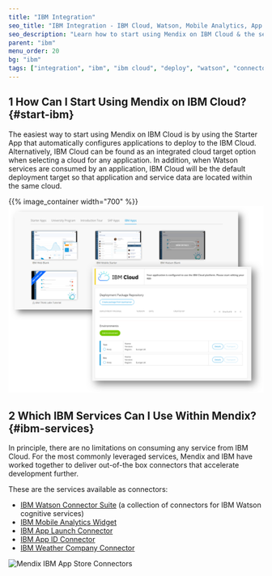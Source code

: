 ```yaml
---
title: "IBM Integration"
seo_title: "IBM Integration - IBM Cloud, Watson, Mobile Analytics, App Launch Connector"
seo_description: "Learn how to start using Mendix on IBM Cloud & the services that can be integrated, including IBM Watson Connector Suite, IBM Mobile Analytics Widget & more."
parent: "ibm"
menu_order: 20
bg: "ibm"
tags: ["integration", "ibm", "ibm cloud", "deploy", "watson", "connector"]
---
```


## 1 How Can I Start Using Mendix on IBM Cloud? {#start-ibm}

The easiest way to start using Mendix on IBM Cloud is by using the Starter App that automatically configures applications to deploy to the IBM Cloud.  Alternatively, IBM Cloud can be found as an integrated cloud target option when selecting a cloud for any application.  In addition, when Watson services are consumed by an application, IBM Cloud will be the default deployment target so that application and service data are located within the same cloud.

{{% image_container width="700" %}}
![IBM Cloud Integration Example](attachments/ibm_integration-cf2.png)


## 2 Which IBM Services Can I Use Within Mendix? {#ibm-services}

In principle, there are no limitations on consuming any service from IBM Cloud. For the most commonly leveraged services, Mendix and IBM have worked together to deliver out-of-the box connectors that accelerate development further.

These are the services available as connectors:

 * [IBM Watson Connector Suite](https://appstore.home.mendix.com/link/app/2860/) (a collection of connectors for IBM Watson cognitive services)
 * [IBM Mobile Analytics Widget](https://appstore.home.mendix.com/link/app/106305/)
 * [IBM App Launch Connector](https://appstore.home.mendix.com/link/app/106382/)
 * [IBM App ID Connector](https://appstore.home.mendix.com/link/app/106198/)
 * [IBM Weather Company Connector](https://appstore.home.mendix.com/link/app/106297/)

![Mendix IBM App Store Connectors](attachments/ibm-appstore-connectors.png)
